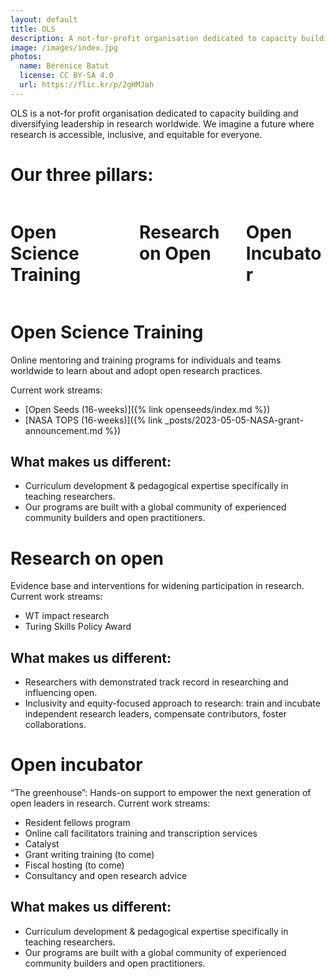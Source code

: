 ```yaml
---
layout: default
title: OLS
description: A not-for-profit organisation dedicated to capacity building and diversifying leadership in research worldwide
image: /images/index.jpg
photos:
  name: Bérénice Batut
  license: CC BY-SA 4.0
  url: https://flic.kr/p/2gHMJah
---
```


OLS is a not-for profit organisation dedicated to capacity building and diversifying leadership in research worldwide.
We imagine a future where research is accessible, inclusive, and equitable for everyone.

# Our three pillars:
<div class="container">
  <div class="columns">
    <div class="column is-one-third">
        <div class="card custom-card">
            <div class="card-content">
              <h1>Open Science Training</h1>
            </div>
        </div>
    </div>
    <div class="column is-one-third">
        <div class="card custom-card">
            <div class="card-content">
              <h1>Research on Open</h1>
            </div>
        </div>
    </div>
    <div class="column is-one-third">
        <div class="card custom-card">
            <div class="card-content">
              <h1>Open Incubator</h1>
            </div>
        </div>
    </div>
  </div>
</div>

# Open Science Training 
Online mentoring and training programs for individuals and teams worldwide to learn about and adopt open research practices.

Current work streams:
- [Open Seeds (16-weeks)]({% link openseeds/index.md %})
- [NASA TOPS (16-weeks)]({% link _posts/2023-05-05-NASA-grant-announcement.md %})

## What makes us different:
- Curriculum development & pedagogical expertise specifically in teaching researchers.
- Our programs are built with a global community of experienced community builders and open practitioners.


# Research on open
Evidence base and interventions for widening participation in research.
Current work streams:
- WT impact research
- Turing Skills Policy Award

## What makes us different:
- Researchers with demonstrated track record in researching and influencing open.
- Inclusivity and equity-focused approach to research: train and incubate independent research leaders, compensate contributors, foster collaborations.


# Open incubator
“The greenhouse”: Hands-on support to empower the next generation of open leaders in research.
Current work streams:
- Resident fellows program
- Online call facilitators training and transcription services
- Catalyst
- Grant writing training (to come)
- Fiscal hosting (to come)
- Consultancy and open research advice

## What makes us different:
- Curriculum development & pedagogical expertise specifically in teaching researchers.
- Our programs are built with a global community of experienced community builders and open practitioners.
